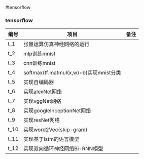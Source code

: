 #tensorflow

<div class="container">
	<div class="row">
		<div class="span4">
			<h3>
				tensorflow
			</h3>
			<table class="table table-condensed table-hover">
				<thead>
					<tr>
						<th>
							<span>编号</span>
						</th>
						<th>
							<span>项目</span>
						</th>
						<th>
							<span>备注</span>
						</th>
					</tr>
				</thead>
				<tbody>
					<tr>
						<td>
							t_1
						</td>
						<td>
							<span>张量运算仿真神经网络的运行</span>
						</td>
						<td>
						</td>
					</tr>
					<tr>
						<td>
							t_2
						</td>
						<td>
							<span>mlp训练mnist</span>
						</td>
						<td>
						</td>
					</tr>
                  					<tr>
						<td>
							t_3
						</td>
						<td>
							<span>cnn训练mnist</span>
						</td>
						<td>
						</td>
					</tr>
                                    					<tr>
						<td>
							t_4
						</td>
						<td>
							<span>softmax(tf.matmul(x,w)+b)实现mnist分类</span>
						</td>
						<td>
						</td>
					</tr>
                                                      					<tr>
						<td>
							t_5
						</td>
						<td>
							<span>实现自编码器</span>
						</td>
						<td>
						</td>
					</tr>
                                                                        					<tr>
						<td>
							t_6
						</td>
						<td>
							<span>实现alexNet网络</span>
						</td>
						<td>
						</td>
					</tr>
                                                                                          					<tr>
						<td>
							t_7
						</td>
						<td>
							<span>实现vggNet网络</span>
						</td>
						<td>
						</td>
					</tr>
                                                                                                            					<tr>
						<td>
							t_8
						</td>
						<td>
							<span>实现googleInceptionNet网络</span>
						</td>
						<td>
						</td>
					</tr>
                                                                                                                              					<tr>
						<td>
							t_9
						</td>
						<td>
							<span>实现resNet网络</span>
						</td>
						<td>
						</td>
					</tr>
                                                                                                                                                					<tr>
						<td>
							t_10
						</td>
						<td>
							<span>实现word2Vec(skip-gram)</span>
						</td>
						<td>
						</td>
					</tr>
                                                                                                                                                                					<tr>
						<td>
							t_11
						</td>
						<td>
							<span>实现基于lstm的语言模型</span>
						</td>
						<td>
						</td>
					</tr>
                                                                                                                                                                                  					<tr>
						<td>
							t_12
						</td>
						<td>
							<span>实现双向循环神经网络Bi-RNN模型</span>
						</td>
						<td>
						</td>
					</tr>
				</tbody>
			</table>
		</div>
	</div>
</div>